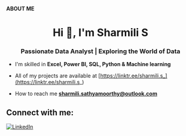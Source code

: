 **ABOUT  ME**






<h1 align="center">Hi 👋, I'm Sharmili S</h1>
<h3 align="center">Passionate Data Analyst | Exploring the World of Data</h3>

- I'm skilled in **Excel, Power BI, SQL, Python & Machine learning**

- All of my projects are available at [https://linktr.ee/sharmili.s_](https://linktr.ee/sharmili.s_)

- How to reach me **sharmili.sathyamoorthy@outlook.com**


## Connect with me:
[![LinkedIn](https://img.shields.io/badge/LinkedIn-%230077B5.svg?logo=linkedin&logoColor=white)](https://www.linkedin.com/in/sharmili-s-6a6ab8234/) 
